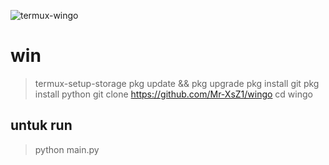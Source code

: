![termux-wingo](https://user-images.githubusercontent.com/124359194/216607661-12b970fe-4675-415a-92d5-2a9985335630.jpg)

# win


> termux-setup-storage
> pkg update && pkg upgrade
> pkg install git
> pkg install python
> git clone https://github.com/Mr-XsZ1/wingo
> cd wingo

## untuk run
> python main.py
